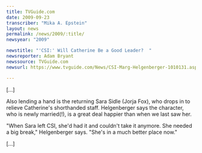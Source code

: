 ```yaml
---
title: TVGuide.com
date: 2009-09-23
transcriber: "Mika A. Epstein"
layout: news
permalink: /news/2009/:title/
newsyear: "2009"

newstitle: "'CSI:' Will Catherine Be a Good Leader?  "
newsreporter: Adam Bryant
newssource: TVGuide.com
newsurl: https://www.tvguide.com/News/CSI-Marg-Helgenberger-1010131.aspx

---
```


[...]

Also lending a hand is the returning Sara Sidle (Jorja Fox), who drops in to relieve Catherine's shorthanded staff. Helgenberger says the character, who is newly married(!), is a great deal happier than when we last saw her.

"When Sara left CSI, she'd had it and couldn't take it anymore. She needed a big break," Helgenberger says. "She's in a much better place now."

[...]
